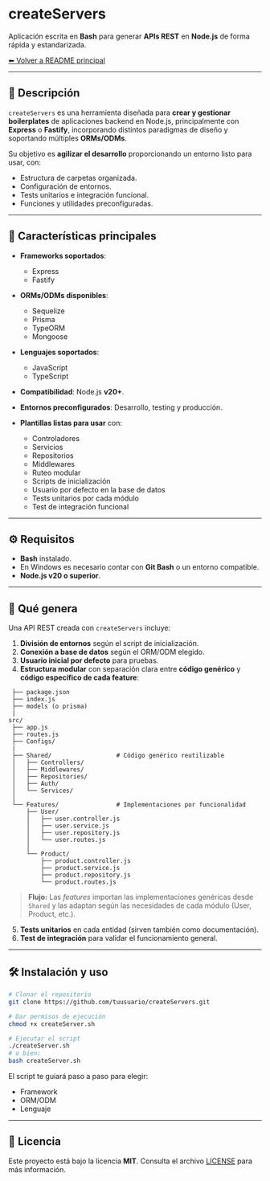 
# createServers

Aplicación escrita en **Bash** para generar **APIs REST** en **Node.js** de forma rápida y estandarizada.

[⬅ Volver a README principal](../README.md)

---

## 📌 Descripción

`createServers` es una herramienta diseñada para **crear y gestionar boilerplates** de aplicaciones backend en Node.js, principalmente con **Express** o **Fastify**, incorporando distintos paradigmas de diseño y soportando múltiples **ORMs/ODMs**.

Su objetivo es **agilizar el desarrollo** proporcionando un entorno listo para usar, con:

* Estructura de carpetas organizada.
* Configuración de entornos.
* Tests unitarios e integración funcional.
* Funciones y utilidades preconfiguradas.

---

## 🚀 Características principales

* **Frameworks soportados**:

  * Express
  * Fastify

* **ORMs/ODMs disponibles**:

  * Sequelize
  * Prisma
  * TypeORM
  * Mongoose

* **Lenguajes soportados**:

  * JavaScript
  * TypeScript

* **Compatibilidad**: Node.js **v20+**.

* **Entornos preconfigurados**: Desarrollo, testing y producción.

* **Plantillas listas para usar** con:

  * Controladores
  * Servicios
  * Repositorios
  * Middlewares
  * Ruteo modular
  * Scripts de inicialización
  * Usuario por defecto en la base de datos
  * Tests unitarios por cada módulo
  * Test de integración funcional

---

## ⚙️ Requisitos

* **Bash** instalado.
* En Windows es necesario contar con **Git Bash** o un entorno compatible.
* **Node.js v20 o superior**.

---

## 📂 Qué genera

Una API REST creada con `createServers` incluye:

1. **División de entornos** según el script de inicialización.
2. **Conexión a base de datos** según el ORM/ODM elegido.
3. **Usuario inicial por defecto** para pruebas.
4. **Estructura modular** con separación clara entre **código genérico** y **código específico de cada feature**:

```
 ├── package.json
 ├── index.js
 ├── models (o prisma)
 |
src/
 ├── app.js
 ├── routes.js
 ├── Configs/
 |
 ├── Shared/                  # Código genérico reutilizable
 │   ├── Controllers/
 │   ├── Middlewares/
 │   ├── Repositories/
 │   ├── Auth/
 │   └── Services/
 │
 └── Features/                # Implementaciones por funcionalidad
     ├── User/
     │   ├── user.controller.js
     │   ├── user.service.js
     │   ├── user.repository.js
     │   └── user.routes.js
     │
     └── Product/
         ├── product.controller.js
         ├── product.service.js
         ├── product.repository.js
         └── product.routes.js
```

> **Flujo:** Las *features* importan las implementaciones genéricas desde `Shared` y las adaptan según las necesidades de cada módulo (User, Product, etc.).

5. **Tests unitarios** en cada entidad (sirven también como documentación).
6. **Test de integración** para validar el funcionamiento general.

---

## 🛠 Instalación y uso

```bash
# Clonar el repositorio
git clone https://github.com/tuusuario/createServers.git

# Dar permisos de ejecución
chmod +x createServer.sh

# Ejecutar el script
./createServer.sh
# o bien:
bash createServer.sh
```

El script te guiará paso a paso para elegir:

* Framework
* ORM/ODM
* Lenguaje

---

## 📄 Licencia

Este proyecto está bajo la licencia **MIT**. Consulta el archivo [LICENSE](./LICENSE) para más información.



